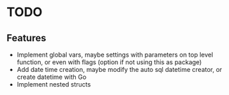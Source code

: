 # TODO

## Features

- Implement global vars, maybe settings with parameters on top level function, or even with flags (option if not using this as package)
- Add date time creation, maybe modify the auto sql datetime creator, or create datetime with Go
- Implement nested structs